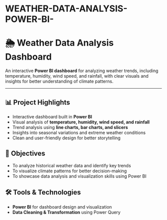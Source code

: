# WEATHER-DATA-ANALYSIS-POWER-BI-
# 🌦️ Weather Data Analysis Dashboard  

An interactive **Power BI dashboard** for analyzing weather trends, including temperature, humidity, wind speed, and rainfall, with clear visuals and insights for better understanding of climate patterns.  

---

## 📊 Project Highlights  
- Interactive dashboard built in **Power BI**  
- Visual analysis of **temperature, humidity, wind speed, and rainfall**  
- Trend analysis using **line charts, bar charts, and slicers**  
- Insights into seasonal variations and extreme weather conditions  
- Clean and user-friendly design for better storytelling  

## 🎯 Objectives  
- To analyze historical weather data and identify key trends  
- To visualize climate patterns for better decision-making  
- To showcase data analysis and visualization skills using Power BI  

## 🛠️ Tools & Technologies  
- **Power BI** for dashboard design and visualization  
- **Data Cleaning & Transformation** using Power Query  
